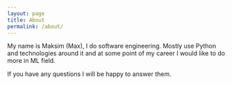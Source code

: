 ```yaml
---
layout: page
title: About
permalink: /about/
---
```


My name is Maksim (Max), I do software engineering. Mostly use Python and technologies around it and at some point of my career I would like to do more in ML field.

If you have any questions I will be happy to answer them.

